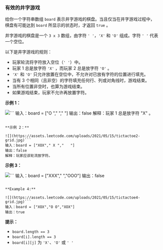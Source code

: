 ### 有效的井字游戏 ###
给你一个字符串数组 `board` 表示井字游戏的棋盘。当且仅当在井字游戏过程中，棋盘有可能达到 `board` 所显示的状态时，才返回 `true` 。

井字游戏的棋盘是一个 `3 x 3` 数组，由字符 `' '`，`'X'` 和 `'O'` 组成。字符 `' '` 代表一个空位。

以下是井字游戏的规则：

* 玩家轮流将字符放入空位（`' '`）中。
* 玩家 1 总是放字符 `'X'` ，而玩家 2 总是放字符 `'O'` 。
* `'X'` 和 `'O'` 只允许放置在空位中，不允许对已放有字符的位置进行填充。
* 当有 3 个相同（且非空）的字符填充任何行、列或对角线时，游戏结束。
* 当所有位置非空时，也算为游戏结束。
* 如果游戏结束，玩家不允许再放置字符。


**示例 1：**

![](https://assets.leetcode.com/uploads/2021/05/15/tictactoe1-grid.jpg)```
输入：board = ["O  ","   ","   "]
输出：false
解释：玩家 1 总是放字符 "X" 。
```

**示例 2：**

![](https://assets.leetcode.com/uploads/2021/05/15/tictactoe2-grid.jpg)```
输入：board = ["XOX"," X ","   "]
输出：false
解释：玩家应该轮流放字符。
```

**示例 3：**

![](https://assets.leetcode.com/uploads/2021/05/15/tictactoe3-grid.jpg)```
输入：board = ["XXX","   ","OOO"]
输出：false
```

**Example 4:**

![](https://assets.leetcode.com/uploads/2021/05/15/tictactoe4-grid.jpg)```
输入：board = ["XOX","O O","XOX"]
输出：true
```



**提示：**

* `board.length == 3`
* `board[i].length == 3`
* `board[i][j]` 为 `'X'`、`'O'` 或 `' '`


